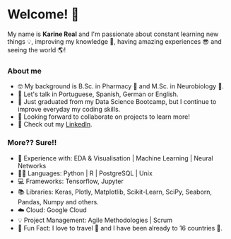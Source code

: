 # Welcome! 👋

My name is **Karine Real** and I'm passionate about constant learning new things 💡, improving my knowledge 📝, having amazing experiences 😎 and seeing the world 🌎!

### About me
- 🤓 My background is B.Sc. in Pharmacy 💊 and M.Sc. in Neurobiology 🧠.
- 💬 Let's talk in Portuguese, Spanish, German or English.
- 🎉 Just graduated from my Data Science Bootcamp, but I continue to improve everyday my coding skills.
- 👯 Looking forward to collaborate on projects to learn more!
- 📝 Check out my [LinkedIn](https://www.linkedin.com/in/kaqreal/).

### More?? Sure!!
- 👾 Experience with: EDA & Visualisation | Machine Learning | Neural Networks
- 👩‍💻 Languages: Python | R | PostgreSQL | Unix
- 💻 Frameworks: Tensorflow, Jupyter
- 📚 Libraries: Keras, Plotly, Matplotlib, Scikit-Learn, SciPy, Seaborn, Pandas, Numpy and others.
- ☁️ Cloud: Google Cloud
- 💡 Project Management: Agile Methodologies | Scrum
- 👻 Fun Fact: I love to travel 🚀 and I have been already to 16 countries 🧳.

<!--
**kaqreal/kaqreal** is a ✨ _special_ ✨ repository because its `README.md` (this file) appears on your GitHub profile.

- 📙 Check out my [resume]()

-->
